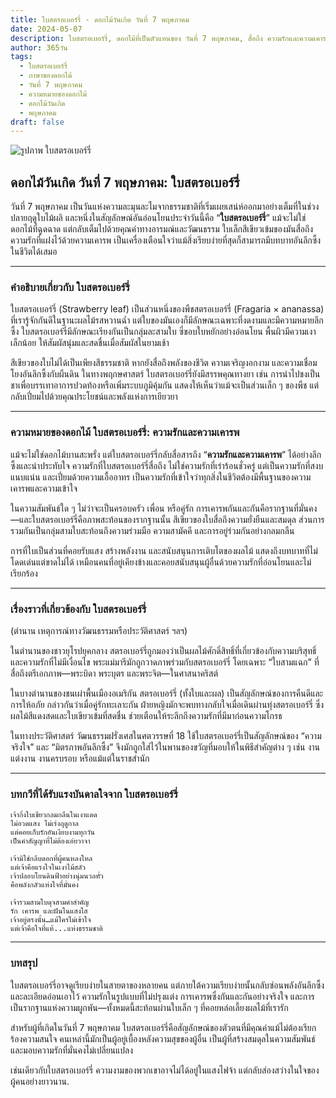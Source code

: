 ```yaml
---
title: ใบสตรอเบอร์รี่ - ดอกไม้วันเกิด วันที่ 7 พฤษภาคม
date: 2024-05-07
description: ใบสตรอเบอร์รี่, ดอกไม้ที่เป็นตัวแทนของ วันที่ 7 พฤษภาคม, สื่อถึง ความรักและความเคารพ. ค้นพบเรื่องราวที่น่าสนใจ ความหมายในภาษาดอกไม้ และบทกวีที่ยกย่องความงามของมัน
author: 365วัน
tags:
  - ใบสตรอเบอร์รี่
  - ภาษาของดอกไม้
  - วันที่ 7 พฤษภาคม
  - ความหมายของดอกไม้
  - ดอกไม้วันเกิด
  - พฤษภาคม
draft: false
---
```


![รูปภาพ ใบสตรอเบอร์รี่](https://cdn.pixabay.com/photo/2023/05/21/10/03/flower-8008187_1280.jpg#center)


## ดอกไม้วันเกิด วันที่ 7 พฤษภาคม: ใบสตรอเบอร์รี่

วันที่ 7 พฤษภาคม เป็นวันแห่งความละมุนละไมจากธรรมชาติที่เริ่มเผยเสน่ห์ออกมาอย่างเต็มที่ในช่วงปลายฤดูใบไม้ผลิ และหนึ่งในสัญลักษณ์อันอ่อนโยนประจำวันนี้คือ “**ใบสตรอเบอร์รี่**” แม้จะไม่ใช่ดอกไม้ที่ฉูดฉาด แต่กลับเต็มไปด้วยคุณค่าทางอารมณ์และวัฒนธรรม ใบเล็กสีเขียวเข้มของมันสื่อถึงความรักที่แฝงไว้ด้วยความเคารพ เป็นเครื่องเตือนใจว่าแม้สิ่งเรียบง่ายที่สุดก็สามารถมีบทบาทอันลึกซึ้งในชีวิตได้เสมอ

---

### คำอธิบายเกี่ยวกับ ใบสตรอเบอร์รี่

ใบสตรอเบอร์รี่ (Strawberry leaf) เป็นส่วนหนึ่งของพืชสตรอเบอร์รี่ (Fragaria × ananassa) ที่เรารู้จักกันดีในฐานะผลไม้รสหวานฉ่ำ แต่ใบของมันเองก็มีลักษณะเฉพาะที่งดงามและมีความหมายลึกซึ้ง ใบสตรอเบอร์รี่มีลักษณะเรียงกันเป็นกลุ่มละสามใบ ซี่ขอบใบหยักอย่างอ่อนโยน พื้นผิวมีความเงาเล็กน้อย ให้สัมผัสนุ่มและสดชื่นเมื่อสัมผัสในยามเช้า

สีเขียวของใบไม่ได้เป็นเพียงสีธรรมชาติ หากยังสื่อถึงพลังของชีวิต ความเจริญงอกงาม และความเชื่อมโยงอันลึกซึ้งกับผืนดิน ในทางพฤกษศาสตร์ ใบสตรอเบอร์รี่ยังมีสรรพคุณทางยา เช่น การนำไปชงเป็นชาเพื่อบรรเทาอาการปวดท้องหรือเพิ่มระบบภูมิคุ้มกัน แสดงให้เห็นว่าแม้จะเป็นส่วนเล็ก ๆ ของพืช แต่กลับเปี่ยมไปด้วยคุณประโยชน์และพลังแห่งการเยียวยา

---

### ความหมายของดอกไม้ ใบสตรอเบอร์รี่: ความรักและความเคารพ

แม้จะไม่ใช่ดอกไม้บานสะพรั่ง แต่ใบสตรอเบอร์รี่กลับสื่อสารถึง “**ความรักและความเคารพ**” ได้อย่างลึกซึ้งและน่าประทับใจ ความรักที่ใบสตรอเบอร์รี่สื่อถึง ไม่ใช่ความรักที่เร่าร้อนชั่วครู่ แต่เป็นความรักที่สงบ แนบแน่น และเปี่ยมด้วยความเอื้ออาทร เป็นความรักที่เข้าใจว่าทุกสิ่งในชีวิตต้องมีพื้นฐานของความเคารพและความเข้าใจ

ในความสัมพันธ์ใด ๆ ไม่ว่าจะเป็นครอบครัว เพื่อน หรือคู่รัก การเคารพกันและกันคือรากฐานที่มั่นคง—และใบสตรอเบอร์รี่คือภาพสะท้อนของรากฐานนั้น สีเขียวของใบสื่อถึงความยั่งยืนและสมดุล ส่วนการรวมกันเป็นกลุ่มสามใบสะท้อนถึงความร่วมมือ ความสามัคคี และการอยู่ร่วมกันอย่างกลมกลืน

การที่ใบเป็นส่วนที่คอยรับแสง สร้างพลังงาน และสนับสนุนการเติบโตของผลไม้ แสดงถึงบทบาทที่ไม่โดดเด่นแต่ขาดไม่ได้ เหมือนคนที่อยู่เคียงข้างและคอยสนับสนุนผู้อื่นด้วยความรักที่อ่อนโยนและไม่เรียกร้อง

---

### เรื่องราวที่เกี่ยวข้องกับ ใบสตรอเบอร์รี่

(ตำนาน เหตุการณ์ทางวัฒนธรรมหรือประวัติศาสตร์ ฯลฯ)

ในตำนานของชาวยุโรปยุคกลาง สตรอเบอร์รี่ถูกมองว่าเป็นผลไม้ศักดิ์สิทธิ์ที่เกี่ยวข้องกับความบริสุทธิ์และความรักที่ไม่มีเงื่อนไข พระแม่มารีมักถูกวาดภาพร่วมกับสตรอเบอร์รี่ โดยเฉพาะ “ใบสามแฉก” ที่สื่อถึงตรีเอกภาพ—พระบิดา พระบุตร และพระจิต—ในศาสนาคริสต์

ในบางตำนานของชนเผ่าพื้นเมืองอเมริกัน สตรอเบอร์รี่ (ทั้งใบและผล) เป็นสัญลักษณ์ของการคืนดีและการให้อภัย กล่าวกันว่าเมื่อคู่รักทะเลาะกัน ฝ่ายหญิงมักจะพบทางกลับใจเมื่อเดินผ่านทุ่งสตรอเบอร์รี่ ซึ่งผลไม้สีแดงสดและใบเขียวเข้มที่สดชื่น ช่วยเตือนให้ระลึกถึงความรักที่มีมาก่อนความโกรธ

ในทางประวัติศาสตร์ วัฒนธรรมฝรั่งเศสในศตวรรษที่ 18 ใช้ใบสตรอเบอร์รี่เป็นสัญลักษณ์ของ “ความจริงใจ” และ “มิตรภาพอันลึกซึ้ง” จึงมักถูกใส่ไว้ในพานของขวัญที่มอบให้ในพิธีสำคัญต่าง ๆ เช่น งานแต่งงาน งานครบรอบ หรือแม้แต่ในราชสำนัก

---

### บทกวีที่ได้รับแรงบันดาลใจจาก ใบสตรอเบอร์รี่

```
เจ้ากิ่งใบเขียวกลมกลืนในเงาแดด  
ไม่อวดแสง ไม่เร่งฤดูกาล  
แต่คอยเก็บรักอันเงียบงามทุกวัน  
เป็นคำสัญญาที่ไม่ต้องเอ่ยวาจา

เจ้ามิใช่กลีบดอกที่ผู้คนหลงใหล  
แต่เจ้าคือแรงใจในเงาไม้สลัว  
เจ้าปลอบโยนดินฟ้าอย่างนุ่มนวลทั่ว  
คือพลังกลัวแห่งใจที่มั่นคง

เจ้ารวมสามใบดุจสามคำสำคัญ  
รัก เคารพ และฝันในแสงใส  
เจ้าอยู่ตรงนั้น…แม้ใครไม่เข้าใจ  
แต่เจ้าคือใจที่แท้...แห่งธรรมชาติ
```

---

### บทสรุป

ใบสตรอเบอร์รี่อาจดูเรียบง่ายในสายตาของหลายคน แต่ภายใต้ความเรียบง่ายนั้นกลับซ่อนพลังอันลึกซึ้งและละเอียดอ่อนเอาไว้ ความรักในรูปแบบที่ไม่ปรุงแต่ง การเคารพซึ่งกันและกันอย่างจริงใจ และการเป็นรากฐานแห่งความผูกพัน—ทั้งหมดนี้สะท้อนผ่านใบเล็ก ๆ ที่คอยหล่อเลี้ยงผลไม้ที่เรารัก

สำหรับผู้ที่เกิดในวันที่ 7 พฤษภาคม ใบสตรอเบอร์รี่คือสัญลักษณ์ของตัวตนที่มีคุณค่าแม้ไม่ต้องเรียกร้องความสนใจ คนเหล่านี้มักเป็นผู้อยู่เบื้องหลังความสุขของผู้อื่น เป็นผู้ที่สร้างสมดุลในความสัมพันธ์ และมอบความรักที่มั่นคงไม่เปลี่ยนแปลง

เช่นเดียวกับใบสตรอเบอร์รี่ ความงามของพวกเขาอาจไม่ได้อยู่ในแสงไฟจ้า แต่กลับส่องสว่างในใจของผู้คนอย่างยาวนาน.